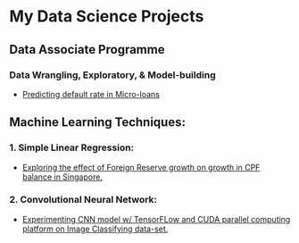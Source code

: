 # My Data Science Projects 

## Data Associate Programme
### Data Wrangling, Exploratory, & Model-building
- [Predicting default rate in Micro-loans](https://github.com/kennethltf/Data-Science-Portfolio/blob/master/DAP-v2.ipynb)

## Machine Learning Techniques:


### 1. Simple Linear Regression:
- [Exploring the effect of Foreign Reserve growth on growth in CPF balance in Singapore.](https://github.com/kennethltf/Personal-Projects/blob/master/Kenneth%20Lee_%20CPF%20Foreign%20reserve.ipynb)

### 2. Convolutional Neural Network:
- [Experimenting CNN model w/ TensorFLow and CUDA parallel computing platform on Image Classifying data-set.](https://github.com/kennethltf/Personal-Projects/blob/master/Convolutional%20Neural%20Network%20image_classifier.ipynb)
